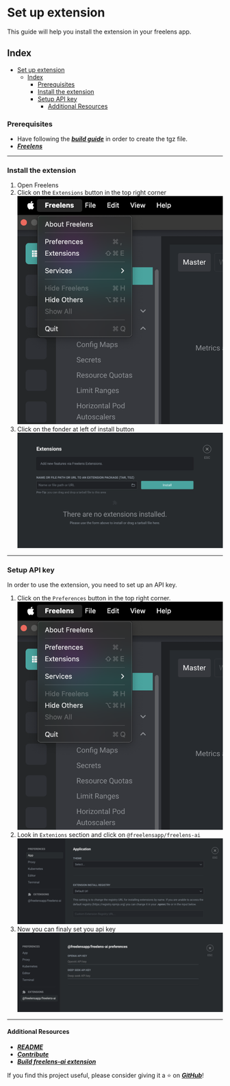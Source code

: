 # Set up extension

This guide will help you install the extension in your freelens app.

## Index
- [Set up extension](#set-up-extension)
  - [Index](#index)
    - [Prerequisites](#prerequisites)
    - [Install the extension](#install-the-extension)
    - [Setup API key](#setup-api-key)
      - [Additional Resources](#additional-resources)

### Prerequisites

- Have following the [_**build guide**_](./BUILD.md) in order to create the
  tgz file.
- [_**Freelens**_](https://freelensapp.github.io/)

---

### Install the extension

1. Open Freelens
2. Click on the `Extensions` button in the top right corner
![](./images/extensions_section.png)
3. Click on the fonder at left of install button
![](./images/extensions_page.png)

---

### Setup API key

In order to use the extension, you need to set up an API key.

1. Click on the `Preferences` button in the top right corner.
![](./images/extensions_section.png)
2. Look in `Extenions` section and click on `@freelensapp/freelens-ai`
![](./images/preferences.png)
3. Now you can finaly set you api key
![](./images/preferences_freelens_ai.png)

---

#### Additional Resources

- [***README***](../README.md)
- [***Contribute***](CONTRIBUTING.md)
- [***Build freelens-ai extension***](./BUILD.md)

If you find this project useful, please consider giving it a ⭐️ on
[***GitHub***](https://github.com/freelensapp/freelens-ai)!
